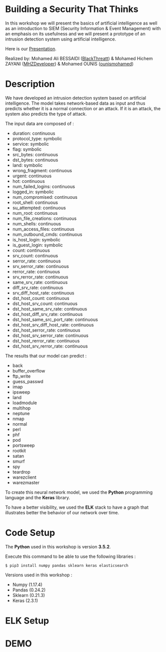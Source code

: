 # Building a Security That Thinks
In this workshop we will present the basics of artificial intelligence as well as an introduction to SIEM (Security Information & Event Management) with an emphasis on its usefulness and  we will present a prototype of an intrusion detection system using artificial intelligence.

Here is our [Presentation]().

Realized by: Mohamed Ali BESSAIDI ([BlackThreatt](https://github.com/BlackThreatt)) & Mohamed Hichem ZAYANI ([MHZDeveloper](https://github.com/MHZDeveloper)) & Mohamed OUNIS ([ounismohamed](https://github.com/ounismohamed))

# Description

We have developed an intrusion detection system based on artificial intelligence. The model takes network-based data as input and thus predicts whether it is a normal connection or an attack. If it is an attack, the system also predicts the type of attack.

The input data are composed of :


* duration: continuous
* protocol_type: symbolic
* service: symbolic
* flag: symbolic
* src_bytes: continuous
* dst_bytes: continuous
* land: symbolic
* wrong_fragment: continuous
* urgent: continuous
* hot: continuous
* num_failed_logins: continuous
* logged_in: symbolic
* num_compromised: continuous
* root_shell: continuous
* su_attempted: continuous
* num_root: continuous
* num_file_creations: continuous
* num_shells: continuous
* num_access_files: continuous
* num_outbound_cmds: continuous
* is_host_login: symbolic
* is_guest_login: symbolic
* count: continuous
* srv_count: continuous
* serror_rate: continuous
* srv_serror_rate: continuous
* rerror_rate: continuous
* srv_rerror_rate: continuous
* same_srv_rate: continuous
* diff_srv_rate: continuous
* srv_diff_host_rate: continuous
* dst_host_count: continuous
* dst_host_srv_count: continuous
* dst_host_same_srv_rate: continuous
* dst_host_diff_srv_rate: continuous
* dst_host_same_src_port_rate: continuous
* dst_host_srv_diff_host_rate: continuous
* dst_host_serror_rate: continuous
* dst_host_srv_serror_rate: continuous
* dst_host_rerror_rate: continuous
* dst_host_srv_rerror_rate: continuous

The results that our model can predict :

* back
* buffer_overflow
* ftp_write
* guess_passwd
* imap
* ipsweep
* land
* loadmodule
* multihop
* neptune
* nmap
* normal
* perl
* phf
* pod
* portsweep
* rootkit
* satan
* smurf
* spy
* teardrop
* warezclient
* warezmaster
    
To create this neural network model, we used the **Python** programming language and the **Keras** library.

To have a better visibility, we used the **ELK** stack to have a graph that illustrates better the behavior of our network over time.
# Code Setup
The **Python** used in this workshop is version **3.5.2**.

Execute this command to be able to use the following libraries :

    $ pip3 install numpy pandas sklearn keras elasticsearch
Versions used in this workshop : 
* Numpy (1.17.4) 
* Pandas (0.24.2)
* Sklearn (0.21.3)
* Keras (2.3.1)
# ELK Setup

# DEMO
